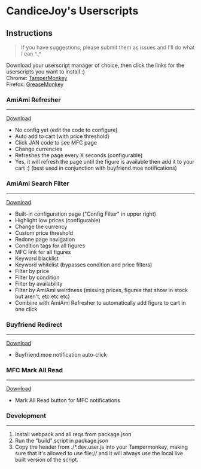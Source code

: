 # CandiceJoy's Userscripts

## Instructions

> If you have suggestions, please submit them as issues and I'll do what I can ^_^

Download your userscript manager of choice, then click the links for the userscripts you want to install :)  
Chrome: [TamperMonkey](https://chrome.google.com/webstore/detail/tampermonkey/dhdgffkkebhmkfjojejmpbldmpobfkfo)  
Firefox: [GreaseMonkey](https://addons.mozilla.org/en-US/firefox/addon/greasemonkey/)

### AmiAmi Refresher

---
[Download](https://cdn.jsdelivr.net/gh/CandiceJoy/CandiceJoy-Userscripts/AmiAmi-Refresher.user.js)

- No config yet (edit the code to configure)
- Auto add to cart (with price threshold)
- Click JAN code to see MFC page
- Change currencies
- Refreshes the page every X seconds (configurable)
- Yes, it will refresh the page until the figure is available then add it to your cart :)  (best used in conjunction
  with buyfriend.moe notifications)

### AmiAmi Search Filter

---  
[Download](https://cdn.jsdelivr.net/gh/CandiceJoy/CandiceJoy-Userscripts/AmiAmi-SearchFilter.user.js)

- Built-in configuration page ("Config Filter" in upper right)
- Highlight low prices (configurable)
- Change the currency
- Custom price threshold
- Redone page navigation
- Condition tags for all figures
- MFC link for all figures
- Keyword blacklist
- Keyword whitelist (bypasses condition and price filters)
- Filter by price
- Filter by condition
- Filter by availability
- Filter by AmiAmi weirdness (missing prices, figures that show in stock but aren't, etc etc etc)
- Combine with AmiAmi Refresher to automatically add figure to cart in one click

### Buyfriend Redirect

---
[Download](https://cdn.jsdelivr.net/gh/CandiceJoy/CandiceJoy-Userscripts/BuyfriendRedirect.user.js)

- Buyfriend.moe notification auto-click

### MFC Mark All Read

----
[Download](https://cdn.jsdelivr.net/gh/CandiceJoy/CandiceJoy-Userscripts/MFC-MarkAllRead.user.js)

- Mark All Read button for MFC notifications

### Development

----

1. Install webpack and all reqs from package.json
2. Run the "build" script in package.json
3. Copy the header from ./*.dev.user.js into your Tampermonkey, making sure that it's allowed to use file:// and it will always use
   the local live built version of the script.